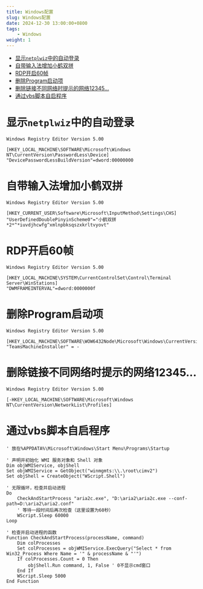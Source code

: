 ```yaml
---
title: Windows配置
slug: Windows配置
date: 2024-12-30 13:00:00+0800
tags:
    - Windows
weight: 1
---
```

- [显示`netplwiz`中的自动登录](#显示netplwiz中的自动登录)
- [自带输入法增加小鹤双拼](#自带输入法增加小鹤双拼)
- [RDP开启60帧](#rdp开启60帧)
- [删除Program启动项](#删除program启动项)
- [删除链接不同网络时提示的网络12345...](#删除链接不同网络时提示的网络12345)
- [通过vbs脚本自启程序](#通过vbs脚本自启程序)

# 显示`netplwiz`中的自动登录
```regedit
Windows Registry Editor Version 5.00

[HKEY_LOCAL_MACHINE\SOFTWARE\Microsoft\Windows NT\CurrentVersion\PasswordLess\Device]
"DevicePasswordLessBuildVersion"=dword:00000000
```

# 自带输入法增加小鹤双拼
```regedit
Windows Registry Editor Version 5.00

[HKEY_CURRENT_USER\Software\Microsoft\InputMethod\Settings\CHS]
"UserDefinedDoublePinyinScheme0"="小鹤双拼*2*^*iuvdjhcwfg^xmlnpbksqszxkrltvyovt"
```

# RDP开启60帧
```regedit
Windows Registry Editor Version 5.00

[HKEY_LOCAL_MACHINE\SYSTEM\CurrentControlSet\Control\Terminal Server\WinStations]
"DWMFRAMEINTERVAL"=dword:0000000f
```

# 删除Program启动项
```regedit
Windows Registry Editor Version 5.00

[HKEY_LOCAL_MACHINE\SOFTWARE\WOW6432Node\Microsoft\Windows\CurrentVersion\Run]
"TeamsMachineInstaller" = -
```

# 删除链接不同网络时提示的网络12345...
```regedit
Windows Registry Editor Version 5.00

[-HKEY_LOCAL_MACHINE\SOFTWARE\Microsoft\Windows NT\CurrentVersion\NetworkList\Profiles]
```

# 通过vbs脚本自启程序
```vbs
' 放在%APPDATA%\Microsoft\Windows\Start Menu\Programs\Startup

' 声明并初始化 WMI 服务对象和 Shell 对象
Dim objWMIService, objShell
Set objWMIService = GetObject("winmgmts:\\.\root\cimv2")
Set objShell = CreateObject("WScript.Shell")

' 无限循环，检查并启动进程
Do
    CheckAndStartProcess "aria2c.exe", "D:\aria2\aria2c.exe --conf-path=D:\aria2\aria2.conf"
    ' 等待一段时间后再次检查（这里设置为60秒）
    WScript.Sleep 60000
Loop

' 检查并启动进程的函数
Function CheckAndStartProcess(processName, command)
    Dim colProcesses
    Set colProcesses = objWMIService.ExecQuery("Select * from Win32_Process Where Name = '" & processName & "'")
    If colProcesses.Count = 0 Then
        objShell.Run command, 1, False ' 0不显示cmd窗口
    End If
    WScript.Sleep 5000
End Function
```
